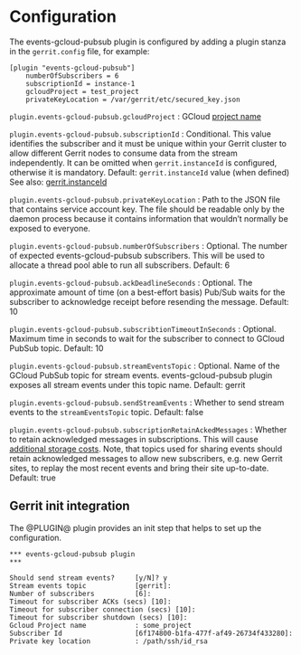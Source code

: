 Configuration
=========================

The events-gcloud-pubsub plugin is configured by adding a plugin stanza in the
`gerrit.config` file, for example:

```text
[plugin "events-gcloud-pubsub"]
    numberOfSubscribers = 6
    subscriptionId = instance-1
    gcloudProject = test_project
    privateKeyLocation = /var/gerrit/etc/secured_key.json

```

`plugin.events-gcloud-pubsub.gcloudProject`
:   GCloud [project name](https://cloud.google.com/docs/overview#projects)

`plugin.events-gcloud-pubsub.subscriptionId`
:   Conditional. This value identifies the subscriber and it must be unique within your
    Gerrit cluster to allow different Gerrit nodes to consume data from the
    stream independently. It can be omitted when `gerrit.instanceId` is
    configured, otherwise it is mandatory.
    Default: `gerrit.instanceId` value (when defined)
    See also: [gerrit.instanceId](https://gerrit-review.googlesource.com/Documentation/config-gerrit.html#gerrit.instanceId)

`plugin.events-gcloud-pubsub.privateKeyLocation`
:   Path to the JSON file that contains service account key. The file
    should be readable only by the daemon process because it contains information
    that wouldn’t normally be exposed to everyone.

`plugin.events-gcloud-pubsub.numberOfSubscribers`
:   Optional. The number of expected events-gcloud-pubsub subscribers. This will be used
    to allocate a thread pool able to run all subscribers.
    Default: 6

`plugin.events-gcloud-pubsub.ackDeadlineSeconds`
:   Optional. The approximate amount of time (on a best-effort basis) Pub/Sub waits for
    the subscriber to acknowledge receipt before resending the message.
    Default: 10

`plugin.events-gcloud-pubsub.subscribtionTimeoutInSeconds`
:   Optional. Maximum time in seconds to wait for the subscriber to connect to GCloud PubSub topic.
    Default: 10

`plugin.events-gcloud-pubsub.streamEventsTopic`
:   Optional. Name of the GCloud PubSub topic for stream events. events-gcloud-pubsub plugin exposes
    all stream events under this topic name.
    Default: gerrit

`plugin.events-gcloud-pubsub.sendStreamEvents`
:   Whether to send stream events to the `streamEventsTopic` topic.
    Default: false

`plugin.events-gcloud-pubsub.subscriptionRetainAckedMessages`
:   Whether to retain acknowledged messages in subscriptions. This will cause
    [additional storage costs](https://cloud.google.com/pubsub/docs/replay-overview#subscription_message_retention).
    Note, that topics used for sharing events should retain acknowledged messages
    to allow new subscribers, e.g. new Gerrit sites, to replay the most recent
    events and bring their site up-to-date.
    Default: true

Gerrit init integration
-----------------------

The @PLUGIN@ plugin provides an init step that helps to set up the configuration.

```
*** events-gcloud-pubsub plugin
***

Should send stream events?     [y/N]? y
Stream events topic            [gerrit]:
Number of subscribers          [6]:
Timeout for subscriber ACKs (secs) [10]:
Timeout for subscriber connection (secs) [10]:
Timeout for subscriber shutdown (secs) [10]:
Gcloud Project name            : some_project
Subscriber Id                  [6f174800-b1fa-477f-af49-26734f433280]:
Private key location           : /path/ssh/id_rsa
```